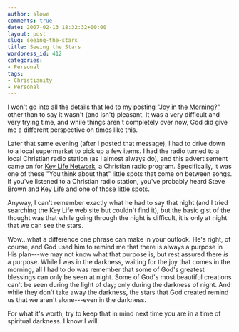 ```yaml
---
author: slowe
comments: true
date: 2007-02-13 18:32:32+00:00
layout: post
slug: seeing-the-stars
title: Seeing the Stars
wordpress_id: 412
categories:
- Personal
tags:
- Christianity
- Personal
---
```


I won't go into all the details that led to my posting ["Joy in the Morning?"](http://blog.scottlowe.org/2007/02/11/joy-in-the-morning/) other than to say it wasn't (and isn't) pleasant. It was a very difficult and very trying time, and while things aren't completely over now, God did give me a different perspective on times like this.

Later that same evening (after I posted that message), I had to drive down to a local supermarket to pick up a few items. I had the radio turned to a local Christian radio station (as I almost always do), and this advertisement came on for [Key Life Network](http://www.keylife.org/), a Christian radio program. Specifically, it was one of these "You think about that" little spots that come on between songs. If you've listened to a Christian radio station, you've probably heard Steve Brown and Key Life and one of those little spots.

Anyway, I can't remember exactly what he had to say that night (and I tried searching the Key Life web site but couldn't find it), but the basic gist of the thought was that while going through the night is difficult, it is only at night that we can see the stars.

Wow...what a difference one phrase can make in your outlook. He's right, of course, and God used him to remind me that there is always a purpose in His plan---we may not know what that purpose is, but rest assured there _is_ a purpose. While I was in the darkness, waiting for the joy that comes in the morning, all I had to do was remember that some of God's greatest blessings can only be seen at night. Some of God's most beautiful creations can't be seen during the light of day; only during the darkness of night. And while they don't take away the darkness, the stars that God created remind us that we aren't alone---even in the darkness.

For what it's worth, try to keep that in mind next time you are in a time of spiritual darkness. I know I will.
